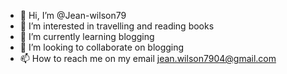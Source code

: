 - 👋 Hi, I’m @Jean-wilson79
- 👀 I’m interested in travelling and reading books
- 🌱 I’m currently learning blogging
- 💞️ I’m looking to collaborate on blogging
- 📫 How to reach me on my email jean.wilson7904@gmail.com

<!---
Jean-wilson79/Jean-wilson79 is a ✨ special ✨ repository because its `README.md` (this file) appears on your GitHub profile.
You can click the Preview link to take a look at your changes.
--->
